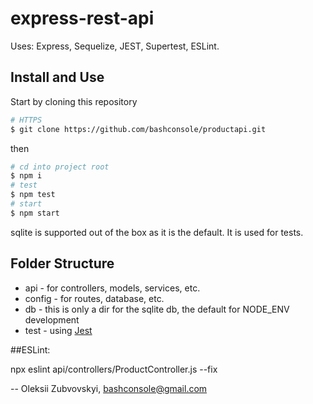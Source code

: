 # express-rest-api

Uses: Express, Sequelize, JEST, Supertest, ESLint.

## Install and Use

Start by cloning this repository

```sh
# HTTPS
$ git clone https://github.com/bashconsole/productapi.git
```

then

```sh
# cd into project root
$ npm i
# test
$ npm test
# start
$ npm start
```

sqlite is supported out of the box as it is the default. It is used for tests.

## Folder Structure

- api - for controllers, models, services, etc.
- config - for routes, database, etc.
- db - this is only a dir for the sqlite db, the default for NODE_ENV development
- test - using [Jest](https://github.com/facebook/jest)



##ESLint:

npx eslint api/controllers/ProductController.js --fix


--
Oleksii Zubvovskyi, bashconsole@gmail.com
